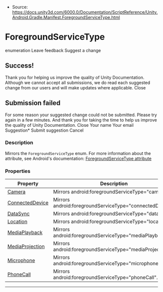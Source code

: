 * Source: https://docs.unity3d.com/6000.0/Documentation/ScriptReference/Unity.Android.Gradle.Manifest.ForegroundServiceType.html

# ForegroundServiceType
enumeration
Leave feedback
Suggest a change
## Success!
Thank you for helping us improve the quality of Unity Documentation. Although we cannot accept all submissions, we do read each suggested change from our users and will make updates where applicable.
Close
## Submission failed
For some reason your suggested change could not be submitted. Please <a>try again</a> in a few minutes. And thank you for taking the time to help us improve the quality of Unity Documentation.
Close
Your name Your email Suggestion* Submit suggestion
Cancel
### Description
Mirrors the ` ForegroundServiceType ` enum.
For more information about the attribute, see Android's documentation: [ForegroundServiceType attribute](https://developer.android.com/guide/topics/manifest/service-element#foregroundservicetype)
### Properties
Property | Description  
---|---  
[Camera](https://docs.unity3d.com/6000.0/Documentation/ScriptReference/Unity.Android.Gradle.Manifest.ForegroundServiceType.Camera.html) | Mirrors android:foregroundServiceType="camera".  
[ConnectedDevice](https://docs.unity3d.com/6000.0/Documentation/ScriptReference/Unity.Android.Gradle.Manifest.ForegroundServiceType.ConnectedDevice.html) | Mirrors android:foregroundServiceType="connectedDevice".  
[DataSync](https://docs.unity3d.com/6000.0/Documentation/ScriptReference/Unity.Android.Gradle.Manifest.ForegroundServiceType.DataSync.html) | Mirrors android:foregroundServiceType="dataSync".  
[Location](https://docs.unity3d.com/6000.0/Documentation/ScriptReference/Unity.Android.Gradle.Manifest.ForegroundServiceType.Location.html) | Mirrors android:foregroundServiceType="location".  
[MediaPlayback](https://docs.unity3d.com/6000.0/Documentation/ScriptReference/Unity.Android.Gradle.Manifest.ForegroundServiceType.MediaPlayback.html) | Mirrors android:foregroundServiceType="mediaPlayback".  
[MediaProjection](https://docs.unity3d.com/6000.0/Documentation/ScriptReference/Unity.Android.Gradle.Manifest.ForegroundServiceType.MediaProjection.html) | Mirrors android:foregroundServiceType="mediaProjection".  
[Microphone](https://docs.unity3d.com/6000.0/Documentation/ScriptReference/Unity.Android.Gradle.Manifest.ForegroundServiceType.Microphone.html) | Mirrors android:foregroundServiceType="microphone".  
[PhoneCall](https://docs.unity3d.com/6000.0/Documentation/ScriptReference/Unity.Android.Gradle.Manifest.ForegroundServiceType.PhoneCall.html) | Mirrors android:foregroundServiceType="phoneCall".  
* * *
